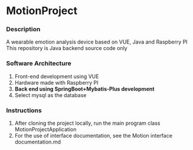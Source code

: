 # MotionProject

### Description
A wearable emotion analysis device based on VUE, Java and Raspberry PI  
This repository is Java backend source code only

### Software Architecture
1. Front-end development using VUE  
2. Hardware made with Raspberry PI  
3. **Back end using SpringBoot+Mybatis-Plus development**  
4. Select mysql as the database

### Instructions


1. After cloning the project locally, run the main program class MotionProjectApplication  
2. For the use of interface documentation, see the Motion interface documentation.md